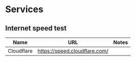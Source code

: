 # Services

## Internet speed test
| Name | URL | Notes |
| ---- | --- | ----- | 
| Cloudflare | https://speed.cloudflare.com/| | 